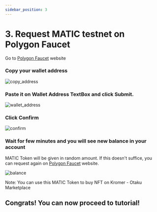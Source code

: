 ```yaml
---
sidebar_position: 3
---
```


# 3. Request MATIC testnet on Polygon Faucet

Go to [Polygon Faucet](https://faucet.polygon.technology/) website

### Copy your wallet address 

![copy_address](https://user-images.githubusercontent.com/73097560/202360072-fdba769a-4ef3-4a4a-8a01-c708280031fd.png)

### Paste it on Wallet Address TextBox and click **Submit**. 

![wallet_address](https://user-images.githubusercontent.com/73097560/202360123-0aacfd0b-5126-4bb5-bf2a-89a108a69665.png)

### Click **Confirm**

![confirm](https://user-images.githubusercontent.com/73097560/202360324-44f93e16-b751-4f02-8e6d-fe817ffb3215.PNG)

### Wait for few minutes and you will see new balance in your account
MATIC Token will be given in random amount. If this doesn't suffice, you can request again on [Polygon Faucet](https://faucet.polygon.technology/) website.

![balance](https://user-images.githubusercontent.com/73097560/202360390-cd7ffe34-1353-467b-a69b-48424d00a9eb.png)

Note: You can use this MATIC Token to buy NFT on Kromer - Otaku Marketplace

## Congrats! You can now proceed to tutorial!